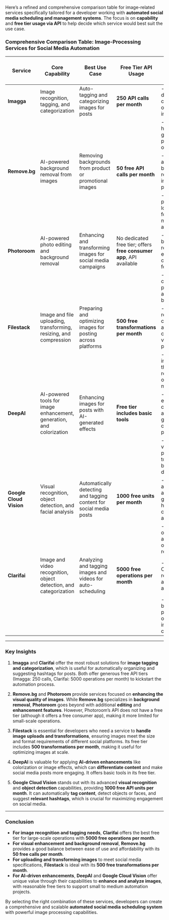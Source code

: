Here’s a refined and comprehensive comparison table for image-related services specifically tailored for a developer working with **automated social media scheduling and management systems**. The focus is on **capability** and **free tier usage via API** to help decide which service would best suit the use case.

### **Comprehensive Comparison Table: Image-Processing Services for Social Media Automation**

| **Service**         | **Core Capability**                                                                                   | **Best Use Case**                                                | **Free Tier API Usage**                                           | **Key Features for Social Media Automation**                                      |
|---------------------|------------------------------------------------------------------------------------------------------|------------------------------------------------------------------|------------------------------------------------------------------|-----------------------------------------------------------------------------------|
| **Imagga**          | Image recognition, tagging, and categorization                                                        | Auto-tagging and categorizing images for posts                    | **250 API calls per month**                                       | - Object detection and categorization of content in images.                      |
|                     |                                                                                                      |                                                                  |                                                                  | - Ideal for hashtag generation and post organization.                           |
| **Remove.bg**       | AI-powered background removal from images                                                             | Removing backgrounds from product or promotional images            | **50 free API calls per month**                                     | - Fully automated background removal for images before posting.                 |
|                     |                                                                                                      |                                                                  |                                                                  | - Clean, professional-looking images for social media profiles and ads.          |
| **Photoroom**       | AI-powered photo editing and background removal                                                       | Enhancing and transforming images for social media campaigns      | No dedicated free tier; offers **free consumer app**, API available | - Automated background removal, object editing, and custom framing for posts.     |
|                     |                                                                                                      |                                                                  |                                                                  | - Great for e-commerce product shots and influencer branding.                    |
| **Filestack**       | Image and file uploading, transforming, resizing, and compression                                      | Preparing and optimizing images for posting across platforms      | **500 free transformations per month**                             | - Automates resizing, compression, and format conversion for various platforms.  |
|                     |                                                                                                      |                                                                  |                                                                  | - Ensures images meet the requirements of each social media platform.            |
| **DeepAI**          | AI-powered tools for image enhancement, generation, and colorization                                  | Enhancing images for posts with AI-generated effects               | **Free tier includes basic tools**                                 | - Image enhancement, colorization, and effects generation for captivating posts.  |
|                     |                                                                                                      |                                                                  |                                                                  | - Offers a variety of AI-powered image tools that can be used dynamically.       |
| **Google Cloud Vision** | Visual recognition, object detection, and facial analysis                                          | Automatically detecting and tagging content for social media posts | **1000 free units per month**                                      | - Context-aware image analysis for generating hashtags, captions, or auto-posting|
|                     |                                                                                                      |                                                                  |                                                                  | - Detects objects, logos, and emotions, optimizing the reach of posts.           |
| **Clarifai**        | Image and video recognition, object detection, and categorization                                      | Analyzing and tagging images and videos for auto-scheduling       | **5000 free operations per month**                                 | - Comprehensive recognition across images and videos.                            |
|                     |                                                                                                      |                                                                  |                                                                  | - Can suggest best times to post or organize large image collections.            |

---

### **Key Insights**

1. **Imagga** and **Clarifai** offer the most robust solutions for **image tagging and categorization**, which is useful for automatically organizing and suggesting hashtags for posts. Both offer generous free API tiers (Imagga: 250 calls, Clarifai: 5000 operations per month) to kickstart the automation process.
  
2. **Remove.bg** and **Photoroom** provide services focused on **enhancing the visual quality of images**. While **Remove.bg** specializes in **background removal**, **Photoroom** goes beyond with additional **editing** and **enhancement features**. However, Photoroom’s API does not have a free tier (although it offers a free consumer app), making it more limited for small-scale operations.
  
3. **Filestack** is essential for developers who need a service to **handle image uploads and transformations**, ensuring images meet the size and format requirements of different social platforms. Its free tier includes **500 transformations per month**, making it useful for optimizing images at scale.

4. **DeepAI** is valuable for applying **AI-driven enhancements** like colorization or image effects, which can **differentiate content** and make social media posts more engaging. It offers basic tools in its free tier.

5. **Google Cloud Vision** stands out with its advanced **visual recognition** and **object detection** capabilities, providing **1000 free API units per month**. It can automatically **tag content**, detect objects or faces, and suggest **relevant hashtags**, which is crucial for maximizing engagement on social media.

---

### **Conclusion**
- **For image recognition and tagging needs**, **Clarifai** offers the best free tier for large-scale operations with **5000 free operations per month**.
- **For visual enhancement and background removal**, **Remove.bg** provides a good balance between ease of use and affordability with its **50 free calls per month**.
- **For uploading and transforming images** to meet social media specifications, **Filestack** is ideal with its **500 free transformations per month**.
- **For AI-driven enhancements**, **DeepAI** and **Google Cloud Vision** offer unique value through their capabilities to **enhance and analyze images**, with reasonable free tiers to support small to medium automation projects.

By selecting the right combination of these services, developers can create a comprehensive and scalable **automated social media scheduling system** with powerful image processing capabilities.
